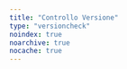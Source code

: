 ```yaml
---
title: "Controllo Versione"
type: "versioncheck"
noindex: true
noarchive: true
nocache: true
---
```


